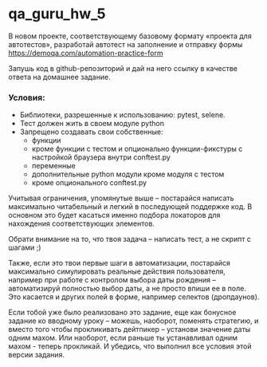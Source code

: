 # qa_guru_hw_5
<p>В новом проекте, соответствующему базовому формату «проекта для автотестов», разработай автотест на заполнение 
и отправку формы <a href="https://demoqa.com/automation-practice-form">https://demoqa.com/automation-practice-form</a></p>
<p>Запушь код в github-репозиторий и дай на него ссылку в качестве ответа на домашнее задание.</p>

<h3>Условия:</h3>
<ul>
    <li>Библиотеки, разрешенные к использованию: pytest, selene.</li>
    <li>Тест должен жить в своем модуле python</li> 
    <li>Запрещено создавать свои собственные:
    <ul>
        <li>функции</li>
        <li>кроме функции с тестом и опционально функции-фикстуры с настройкой браузера внутри conftest.py</li>
        <li>переменные</li>
        <li>дополнительные python модули кроме модуля с тестом</li>
        <li>кроме опционального conftest.py</li>
    </ul>
    </li>
</ul>
<p>Учитывая ограничения, упомянутые выше – постарайся написать максимально читабельный и легкий в последующей поддержке 
код. В основном это будет касаться именно подбора локаторов для нахождения соответствующих элементов.</p>
<p>Обрати внимание на то, что твоя задача – написать тест, а не скрипт с шагами ;)</p> 
<p>Также, если это твои первые шаги в автоматизации, постарайся максимально симулировать реальные действия пользователя,
например при работе с контролом выбора даты рождения – автоматизируй полностью выбор даты, а не просто впиши ее в поле. 
Это касается и других полей в форме, например селектов (дропдаунов).</p> 
<p>Если тобой уже было реализовано это задание, еще как бонусное задание ко вводному уроку – можешь, наоборот, поменять 
стратегию, и вместо того чтобы прокликивать дейтпикер – установи значение даты одним махом. Или наоборот, если раньше 
ты устанавливал одним махом - теперь прокликай. И убедись, что выполнил все условия этой версии задания.</p>